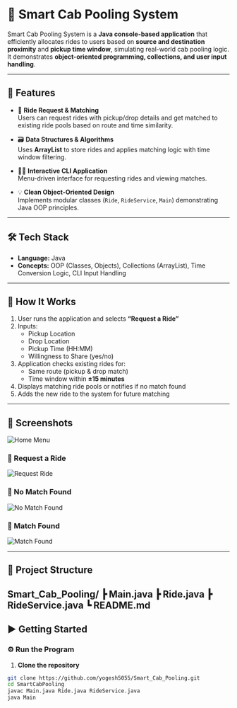 # 🚖 Smart Cab Pooling System

Smart Cab Pooling System is a **Java console-based application** that efficiently allocates rides to users based on **source and destination proximity** and **pickup time window**, simulating real-world cab pooling logic. It demonstrates **object-oriented programming, collections, and user input handling**.

---

## 🌟 Features

- 🚗 **Ride Request & Matching**  
  Users can request rides with pickup/drop details and get matched to existing ride pools based on route and time similarity.

- 🗃️ **Data Structures & Algorithms**  
  Uses **ArrayList** to store rides and applies matching logic with time window filtering.

- 👨‍💻 **Interactive CLI Application**  
  Menu-driven interface for requesting rides and viewing matches.

- 💡 **Clean Object-Oriented Design**  
  Implements modular classes (`Ride`, `RideService`, `Main`) demonstrating Java OOP principles.

---

## 🛠️ Tech Stack

- **Language:** Java
- **Concepts:** OOP (Classes, Objects), Collections (ArrayList), Time Conversion Logic, CLI Input Handling

---

## 🚦 How It Works

1. User runs the application and selects **“Request a Ride”**  
2. Inputs:
   - Pickup Location
   - Drop Location
   - Pickup Time (HH:MM)
   - Willingness to Share (yes/no)
3. Application checks existing rides for:
   - Same route (pickup & drop match)
   - Time window within **±15 minutes**
4. Displays matching ride pools or notifies if no match found  
5. Adds the new ride to the system for future matching

---

## 📸 Screenshots

![Home Menu](./screenshots/home.png)

### 🔹 Request a Ride
![Request Ride](./screenshots/request.png)

### 🔹  No Match Found
![No Match Found](./screenshots/matchfound.png)

### 🔹 Match Found
![Match Found](./screenshots/nomatch.png)

---

## 📁 Project Structure
Smart_Cab_Pooling/
┣ Main.java
┣ Ride.java
┣ RideService.java
┗ README.md
---

## ▶️ Getting Started

### ⚙️ Run the Program

1. **Clone the repository**

```bash
git clone https://github.com/yogesh5055/Smart_Cab_Pooling.git
cd SmartCabPooling
javac Main.java Ride.java RideService.java
java Main
